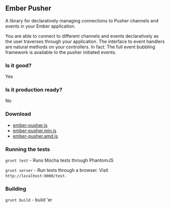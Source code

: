 Ember Pusher
-------------------
A library for declaratively managing connections to Pusher channels and events
in your Ember application.

You are able to connect to different channels and events declaratively as the
user traverses through your application. The interface to event handlers
are natural methods on your controllers. In fact: The full event bubbling
framework is available to the pusher initiated events.

### Is it good?
Yes

### Is it production ready?
No

### Download
- [ember-pusher.js](https://ember-pusher-builds.s3.amazonaws.com/ember-pusher.js)
- [ember-pusher.min.js](https://ember-pusher-builds.s3.amazonaws.com/ember-pusher.min.js)
- [ember-pusher.amd.js](https://ember-pusher-builds.s3.amazonaws.com/ember-pusher.amd.js)

### Running the tests
`grunt test` - Runs Mocha tests through PhantomJS

`grunt server` - Run tests through a browser. Visit `http://localhost:8000/test`.

### Building
`grunt build` - build 'er

